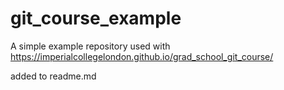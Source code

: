 # git_course_example
A simple example repository used with https://imperialcollegelondon.github.io/grad_school_git_course/

added to readme.md
